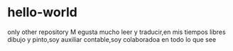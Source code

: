# hello-world
only other repository
M egusta mucho leer y traducir,en mis tiempos libres dibujo y pinto,soy auxiliar contable,soy colaboradoa en todo lo que see
